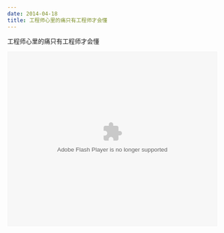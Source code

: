 ```yaml
---
date: 2014-04-18
title: 工程师心里的痛只有工程师才会懂
---
```


工程师心里的痛只有工程师才会懂

<embed src="http://player.youku.com/player.php/sid/XNjk3NTQ5ODE2/v.swf" allowFullScreen="true" quality="high" width="480" height="400" align="middle" allowScriptAccess="always" type="application/x-shockwave-flash"></embed>